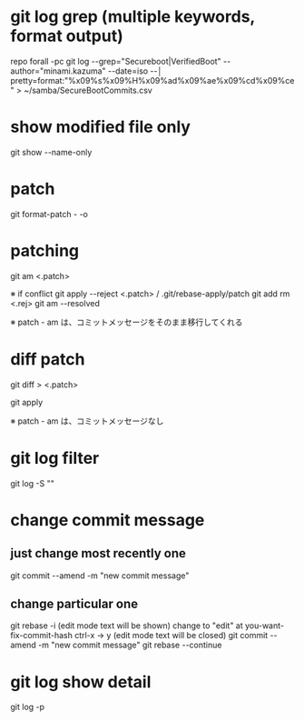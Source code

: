 # git log grep (multiple keywords, format output)
repo forall -pc git log --grep="Secureboot\|VerifiedBoot" --author="minami.kazuma" --date=iso --│
pretty=format:"%x09%s%x09%H%x09%ad%x09%ae%x09%cd%x09%ce" > ~/samba/SecureBootCommits.csv 

# show modified file only
git show <hash> --name-only

# patch
git format-patch -<relate commit number> <commit hash> -o <out folder>

# patching
git am <.patch>

※ if conflict
git apply --reject <.patch> / .git/rebase-apply/patch
git add <modified files>
rm <.rej>
git am --resolved

※ patch - am は、コミットメッセージをそのまま移行してくれる

# diff patch
git diff <commit> <commit> > <.patch>

git apply

※ patch - am は、コミットメッセージなし

# git log filter
git log -S ""

# change commit message
## just change most recently one
git commit --amend -m "new commit message"

## change particular one
git rebase -i <hash which at least one commit before the one that you want to commit>
(edit mode text will be shown)
change to "edit" at you-want-fix-commit-hash
ctrl-x -> y
(edit mode text will be closed)
git commit --amend -m "new commit message"
git rebase --continue

# git log show detail
git log -p